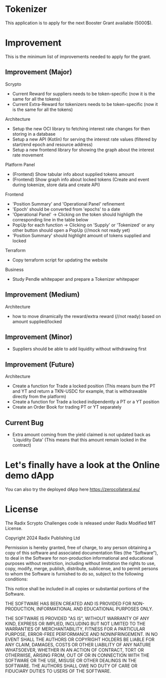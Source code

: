 # Tokenizer

This application is to apply for the next Booster Grant available (5000$).



# Improvement

This is the minimum list of improvements needed to apply for the grant.


## Improvement (Major)

Scrypto
- Current Reward for suppliers needs to be token-specific (now it is the same for all the tokens)
- Current Extra-Reward for tokenizers needs to be token-specific (now it is the same for all the tokens)

Architecture
- Setup the new OCI library to fetching interest rate changes for then storing in a database
- Setup a new API (Kotlin) for serving the interest rate values (filtered by start/end epoch and resource address)
- Setup a new frontend library for showing the graph about the interest rate movement

Platform Panel
- (Frontend) Show tabular info about supplied tokens amount
- (Frontend) Show graph info about locked tokens (Create and event during tokenize, store data and create API)

Frontend
- 'Position Summary' and 'Operational Panel' refinement
- 'Epoch' should be converted from 'epochs' to a date
- 'Operational Panel' -> Clicking on the token should highligth the corresponding line in the table below
- PopUp for each function -> Clicking on 'Supply' or 'Tokenized' or any other button should open a PopUp (//mock not ready yet)
- 'Position Summary' should highlight amount of tokens supplied and locked

Terraform
- Copy terraform script for updating the website

Business
- Study Pendle whitepaper and prepare a Tokenizer whitepaper

## Improvement (Medium)

Architecture
- how to move dinamically the reward/extra reward (//not ready) based on amount supplied/locked

## Improvement (Minor)

- Suppliers should be able to add liquidity without withdrawing first

## Improvement (Future)

Architecture
- Create a function for Trade a locked position (This means burn the PT and YT and return a TKN-USDC for example, that is withdrawable directly from the platform)
- Create a function for Trade a locked indipendently a PT or a YT position 
- Create an Order Book for trading PT or YT separately

## Current Bug

- Extra amount coming from the yield claimed is not updated back as 'Liquidity Data' 
(This means that this amount remain locked in the contract)


# Let's finally have a look at the Online demo dApp 

You can also try the deployed dApp here https://zerocollateral.eu/

# License

The Radix Scrypto Challenges code is released under Radix Modified MIT License.

Copyright 2024 Radix Publishing Ltd

Permission is hereby granted, free of charge, to any person obtaining a copy of
this software and associated documentation files (the "Software"), to deal in
the Software for non-production informational and educational purposes without
restriction, including without limitation the rights to use, copy, modify,
merge, publish, distribute, sublicense, and to permit persons to whom the
Software is furnished to do so, subject to the following conditions:

This notice shall be included in all copies or substantial portions of the
Software.

THE SOFTWARE HAS BEEN CREATED AND IS PROVIDED FOR NON-PRODUCTION, INFORMATIONAL
AND EDUCATIONAL PURPOSES ONLY.

THE SOFTWARE IS PROVIDED "AS IS", WITHOUT WARRANTY OF ANY KIND, EXPRESS OR
IMPLIED, INCLUDING BUT NOT LIMITED TO THE WARRANTIES OF MERCHANTABILITY, FITNESS
FOR A PARTICULAR PURPOSE, ERROR-FREE PERFORMANCE AND NONINFRINGEMENT. IN NO
EVENT SHALL THE AUTHORS OR COPYRIGHT HOLDERS BE LIABLE FOR ANY CLAIM, DAMAGES,
COSTS OR OTHER LIABILITY OF ANY NATURE WHATSOEVER, WHETHER IN AN ACTION OF
CONTRACT, TORT OR OTHERWISE, ARISING FROM, OUT OF OR IN CONNECTION WITH THE
SOFTWARE OR THE USE, MISUSE OR OTHER DEALINGS IN THE SOFTWARE. THE AUTHORS SHALL
OWE NO DUTY OF CARE OR FIDUCIARY DUTIES TO USERS OF THE SOFTWARE.